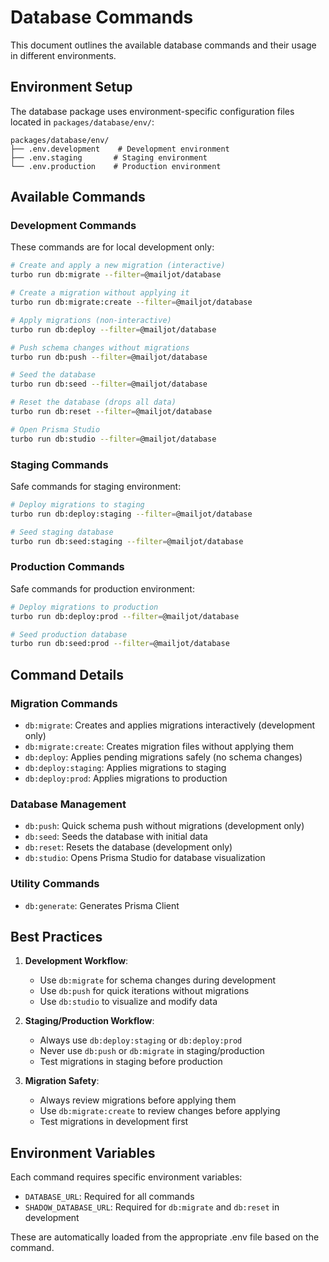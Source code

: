 # Database Commands

This document outlines the available database commands and their usage in different environments.

## Environment Setup

The database package uses environment-specific configuration files located in `packages/database/env/`:

```
packages/database/env/
├── .env.development    # Development environment
├── .env.staging       # Staging environment
└── .env.production    # Production environment
```

## Available Commands

### Development Commands

These commands are for local development only:

```bash
# Create and apply a new migration (interactive)
turbo run db:migrate --filter=@mailjot/database

# Create a migration without applying it
turbo run db:migrate:create --filter=@mailjot/database

# Apply migrations (non-interactive)
turbo run db:deploy --filter=@mailjot/database

# Push schema changes without migrations
turbo run db:push --filter=@mailjot/database

# Seed the database
turbo run db:seed --filter=@mailjot/database

# Reset the database (drops all data)
turbo run db:reset --filter=@mailjot/database

# Open Prisma Studio
turbo run db:studio --filter=@mailjot/database
```

### Staging Commands

Safe commands for staging environment:

```bash
# Deploy migrations to staging
turbo run db:deploy:staging --filter=@mailjot/database

# Seed staging database
turbo run db:seed:staging --filter=@mailjot/database
```

### Production Commands

Safe commands for production environment:

```bash
# Deploy migrations to production
turbo run db:deploy:prod --filter=@mailjot/database

# Seed production database
turbo run db:seed:prod --filter=@mailjot/database
```

## Command Details

### Migration Commands

- `db:migrate`: Creates and applies migrations interactively (development only)
- `db:migrate:create`: Creates migration files without applying them
- `db:deploy`: Applies pending migrations safely (no schema changes)
- `db:deploy:staging`: Applies migrations to staging
- `db:deploy:prod`: Applies migrations to production

### Database Management

- `db:push`: Quick schema push without migrations (development only)
- `db:seed`: Seeds the database with initial data
- `db:reset`: Resets the database (development only)
- `db:studio`: Opens Prisma Studio for database visualization

### Utility Commands

- `db:generate`: Generates Prisma Client

## Best Practices

1. **Development Workflow**:

   - Use `db:migrate` for schema changes during development
   - Use `db:push` for quick iterations without migrations
   - Use `db:studio` to visualize and modify data

2. **Staging/Production Workflow**:

   - Always use `db:deploy:staging` or `db:deploy:prod`
   - Never use `db:push` or `db:migrate` in staging/production
   - Test migrations in staging before production

3. **Migration Safety**:
   - Always review migrations before applying them
   - Use `db:migrate:create` to review changes before applying
   - Test migrations in development first

## Environment Variables

Each command requires specific environment variables:

- `DATABASE_URL`: Required for all commands
- `SHADOW_DATABASE_URL`: Required for `db:migrate` and `db:reset` in development

These are automatically loaded from the appropriate .env file based on the command.
